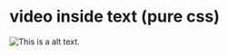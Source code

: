 # video inside text (pure css)

![This is a alt text.](/img/screenshot.jpg "This is a sample image.")
